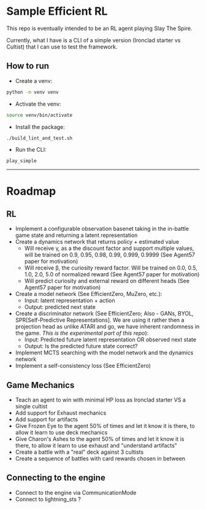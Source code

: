 # Sample Efficient RL

This repo is eventually intended to be an RL agent playing Slay The Spire.

Currently, what I have is a CLI of a simple version (Ironclad starter vs Cultist) that I can use to test the framework.

## How to run
* Create a venv:
```bash
python -m venv venv
```
* Activate the venv:
```bash
source venv/bin/activate
```
* Install the package:
```bash
./build_lint_and_test.sh
```
* Run the CLI:
```bash
play_simple
```
---
# Roadmap

## RL
* Implement a configurable observation basenet taking in the in-battle game state and returning a latent representation
* Create a dynamics network that returns policy + estimated value
    * Will receive γ, as a the discount factor and support multiple values, will be trained on 0.9, 0.95, 0.98, 0.99, 0.999, 0.9999 (See Agent57 paper for motivation)
    * Will receive β, the curiosity reward factor. Will be trained on 0.0, 0.5, 1.0, 2.0, 5.0 of normalized reward  (See Agent57 paper for motivation)
    * Will predict curiosity and external reward on different heads (See Agent57 paper for motivation)
* Create a model network (See EfficientZero, MuZero, etc.):
    * Input: latent representation + action
    * Output: predicted next state
* Create a discriminator network (See EfficientZero; Also - GANs, BYOL, SPR[Self-Predictive Representations]. We are using it rather then a projection head as unlike ATARI and go, we have inherent randomness in the game. *This is the experimental part of this repo*):
    * Input: Predicted future latent representation OR observed next state
    * Output: Is the predicted future state correct?
* Implement MCTS searching with the model network and the dynamics network
* Implement a self-consistency loss (See EfficientZero)

## Game Mechanics
* Teach an agent to win with minimal HP loss as Ironclad starter VS a single cultist
* Add support for Exhaust mechanics
* Add support for artifacts
* Give Frozen Eye to the agent 50% of times and let it know it is there, to allow it learn to use deck mechanics
* Give Charon's Ashes to the agent 50% of times and let it know it is there, to allow it learn to use exhaust and "understand artifacts"
* Create a battle with a "real" deck against 3 cultists
* Create a sequence of battles with card rewards chosen in between

## Connecting to the engine
* Connect to the engine via CommunicationMode
* Connect to lightning_sts ?
